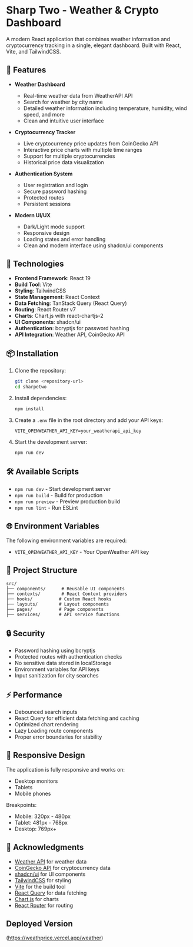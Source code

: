 # Sharp Two - Weather & Crypto Dashboard

A modern React application that combines weather information and cryptocurrency tracking in a single, elegant dashboard. Built with React, Vite, and TailwindCSS.

## 🌟 Features

- **Weather Dashboard**

  - Real-time weather data from WeatherAPI API
  - Search for weather by city name
  - Detailed weather information including temperature, humidity, wind speed, and more
  - Clean and intuitive user interface

- **Cryptocurrency Tracker**

  - Live cryptocurrency price updates from CoinGecko API
  - Interactive price charts with multiple time ranges
  - Support for multiple cryptocurrencies
  - Historical price data visualization

- **Authentication System**

  - User registration and login
  - Secure password hashing
  - Protected routes
  - Persistent sessions

- **Modern UI/UX**
  - Dark/Light mode support
  - Responsive design
  - Loading states and error handling
  - Clean and modern interface using shadcn/ui components

## 🚀 Technologies

- **Frontend Framework**: React 19
- **Build Tool**: Vite
- **Styling**: TailwindCSS
- **State Management**: React Context
- **Data Fetching**: TanStack Query (React Query)
- **Routing**: React Router v7
- **Charts**: Chart.js with react-chartjs-2
- **UI Components**: shadcn/ui
- **Authentication**: bcryptjs for password hashing
- **API Integration**: Weather API, CoinGecko API

## 📦 Installation

1. Clone the repository:

   ```bash
   git clone <repository-url>
   cd sharpetwo
   ```

2. Install dependencies:

   ```bash
   npm install
   ```

3. Create a `.env` file in the root directory and add your API keys:

   ```env
   VITE_OPENWEATHER_API_KEY=your_weatherapi_api_key
   ```

4. Start the development server:
   ```bash
   npm run dev
   ```

## 🛠️ Available Scripts

- `npm run dev` - Start development server
- `npm run build` - Build for production
- `npm run preview` - Preview production build
- `npm run lint` - Run ESLint

## 🌐 Environment Variables

The following environment variables are required:

- `VITE_OPENWEATHER_API_KEY` - Your OpenWeather API key

## 📁 Project Structure

```
src/
├── components/      # Reusable UI components
├── contexts/        # React Context providers
├── hooks/          # Custom React hooks
├── layouts/        # Layout components
├── pages/          # Page components
├── services/       # API service functions

```

## 🔒 Security

- Password hashing using bcryptjs
- Protected routes with authentication checks
- No sensitive data stored in localStorage
- Environment variables for API keys
- Input sanitization for city searches

## ⚡ Performance

- Debounced search inputs
- React Query for efficient data fetching and caching
- Optimized chart rendering
- Lazy Loading route components
- Proper error boundaries for stability

## 📱 Responsive Design

The application is fully responsive and works on:

- Desktop monitors
- Tablets
- Mobile phones

Breakpoints:

- Mobile: 320px - 480px
- Tablet: 481px - 768px
- Desktop: 769px+

## 🙏 Acknowledgments

- [Weather API](https://api.weatherapi.com/v1) for weather data
- [CoinGecko API](https://www.coingecko.com/en/api) for cryptocurrency data
- [shadcn/ui](https://ui.shadcn.com/) for UI components
- [TailwindCSS](https://tailwindcss.com/) for styling
- [Vite](https://vitejs.dev/) for the build tool
- [React Query](https://tanstack.com/query/latest) for data fetching
- [Chart.js](https://www.chartjs.org/) for charts
- [React Router](https://reactrouter.com/) for routing

## Deployed Version
(https://weathprice.vercel.app/weather)
